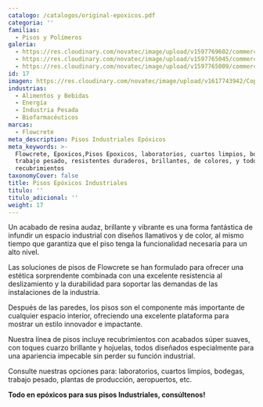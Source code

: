```yaml
---
catalogo: /catalogos/original-epoxicos.pdf
categoria: ''
familias:
  - Pisos y Polímeros
galeria:
  - https://res.cloudinary.com/novatec/image/upload/v1597769602/commercial-Epoxico-FC_vko50g-gigapixel-scale-4_00x_qfudhp.jpg
  - https://res.cloudinary.com/novatec/image/upload/v1597765045/commercial-flooring-header-03_eirm8m.jpg
  - https://res.cloudinary.com/novatec/image/upload/v1597765009/commercial-flooring-header-05_m3zlls.jpg
id: 17
imagen: https://res.cloudinary.com/novatec/image/upload/v1617743942/Copia_de_Dise%C3%B1o_sin_t%C3%ADtulo_70_jngmyl.png
industrias:
  - Alimentos y Bebidas
  - Energía
  - Industria Pesada
  - Biofarmacéuticos
marcas:
  - Flowcrete
meta_description: Pisos Industriales Epóxicos
meta_keywords: >-
  Flowcrete, Epoxicos,Pisos Epoxicos, laboratorios, cuartos limpios, bodegas,
  trabajo pesado, resistentes duraderos, brillantes, de colores, y todo tipo de
  recubrimientos
taxonomyCover: false
title: Pisos Epóxicos Industriales
titulo: ''
titulo_adicional: ''
weight: 17
---
```


Un acabado de resina audaz, brillante y vibrante es una forma fantástica de infundir un espacio industrial con diseños llamativos y de color, al mismo tiempo que garantiza que el piso tenga la funcionalidad necesaria para un alto nivel.

Las soluciones de pisos de Flowcrete se han formulado para ofrecer una estética sorprendente combinada con una excelente resistencia al deslizamiento y la durabilidad para soportar las demandas de las instalaciones de la industria.

Después de las paredes, los pisos son el componente más importante de cualquier espacio interior, ofreciendo una excelente plataforma para mostrar un estilo innovador e impactante.

Nuestra línea de pisos incluye recubrimientos con acabados súper suaves, con toques cuarzo brillante y hojuelas, todos diseñados especialmente para una apariencia impecable sin perder su función industrial.

Consulte nuestras opciones para: laboratorios, cuartos limpios, bodegas, trabajo pesado, plantas de producción, aeropuertos, etc.

**Todo en epóxicos para sus pisos Industriales, consúltenos!**
